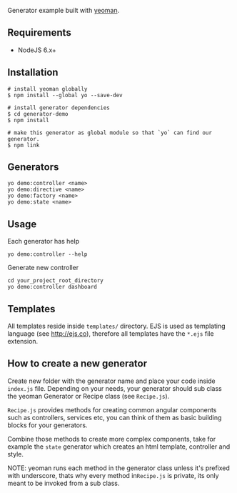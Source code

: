 Generator example built with [yeoman](http://yeoman.io).

## Requirements
 - NodeJS 6.x+

## Installation
```
# install yeoman globally
$ npm install --global yo --save-dev

# install generator dependencies
$ cd generator-demo
$ npm install

# make this generator as global module so that `yo` can find our generator.
$ npm link
```

## Generators
```
yo demo:controller <name>
yo demo:directive <name>
yo demo:factory <name>
yo demo:state <name>
```

## Usage

Each generator has help
```
yo demo:controller --help
```

Generate new controller
```
cd your_project_root_directory
yo demo:controller dashboard
```

## Templates
All templates reside inside `templates/` directory.
EJS is used as templating language (see http://ejs.co), therefore all templates have the `*.ejs` file extension.

## How to create a new generator
Create new folder with the generator name and place your code inside `index.js` file.
Depending on your needs, your generator should sub class the yeoman Generator or Recipe class (see `Recipe.js`).

`Recipe.js` provides methods for creating common angular components such as controllers, services etc,
you can think of them as basic building blocks for your generators.

Combine those methods to create more complex components, take for example the `state` generator which creates an html template, controller and style.

NOTE: yeoman runs each method in the generator class unless it's prefixed with underscore, thats why every method in`Recipe.js` is private, its only meant to be invoked from a sub class.
